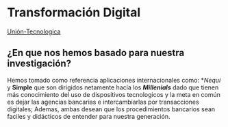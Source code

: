 # Transformación Digital

[Unión-Tecnologica]()

## ¿En que nos hemos basado para nuestra investigación?  
  
Hemos tomado como referencia aplicaciones internacionales como: **Nequi* y **Simple** que son dirigidos netamente hacía los ___Millenials___ dado que tienen más conocimiento del uso de dispositivos tecnologicos y la meta en común es dejar las agencias bancarias e intercambiarlas por transacciones digitales; Ademas, ambas desean que los procedimientos bancarios sean faciles y didácticos de entender para nuestra generación.

##
